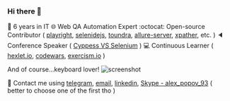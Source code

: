 ### Hi there 👋

👴 6 years in IT
🌐 Web QA Automation Expert
:octocat: Open-source Contributor ( [playright](https://github.com/automician/playright), [selenidejs](https://github.com/KnowledgeExpert/selenidejs), [toundra](https://github.com/alex-popov-tech/toundra), [allure-server](https://github.com/KnowledgeExpert/allure-server), [xpather](https://github.com/KnowledgeExpert/xpather), etc. )
🔈 Conference Speaker ( [Cyppess VS Selenium](https://www.youtube.com/watch?v=jjdIGlM2v5k) )
💻 Continuous Learner ( [hexlet.io](https://ru.hexlet.io/u/alex_popov_tech), [codewars](https://www.codewars.com/users/AleksanderPopov), [exercism.io](https://exercism.io/profiles/AleksanderPopov) )

And of course...keyboard lover!
![screenshot](https://github.com/alex-popov-tech/alex-popov-tech/blob/master/keyboard.jpg)

📧 Contact me using [telegram](https://t.me/alex_popov_tech), [email](mailto:alex.popov.tech@gmail.com), [linkedin](https://www.linkedin.com/in/aleksanderpopov/), [Skype - alex_popov_93](https://join.skype.com/invite/n3eQXadjiWGo) ( better to choose one of the first tho )

